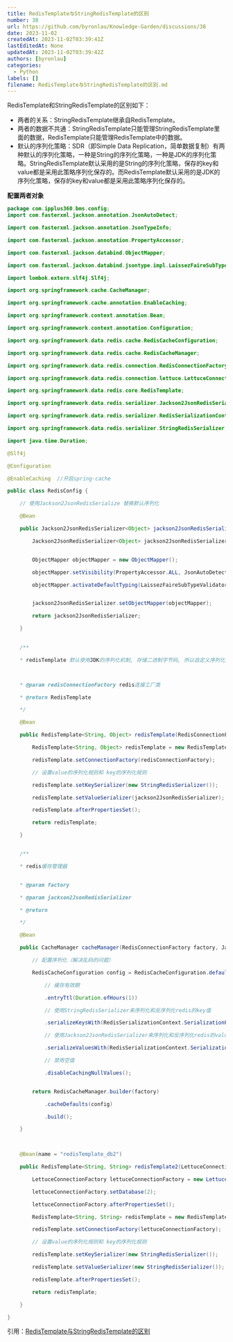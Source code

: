 ```yaml
---
title: RedisTemplate与StringRedisTemplate的区别
number: 38
url: https://github.com/byronlau/Knowledge-Garden/discussions/38
date: 2023-11-02
createdAt: 2023-11-02T03:39:41Z
lastEditedAt: None
updatedAt: 2023-11-02T03:39:42Z
authors: [byronlau]
categories: 
  - Python
labels: []
filename: RedisTemplate与StringRedisTemplate的区别.md
---
```


RedisTemplate和StringRedisTemplate的区别如下：

- 两者的关系：StringRedisTemplate继承自RedisTemplate。
- 两者的数据不共通：StringRedisTemplate只能管理StringRedisTemplate里面的数据，RedisTemplate只能管理RedisTemplate中的数据。
- 默认的序列化策略：SDR（即Simple Data Replication，简单数据复制）有两种默认的序列化策略，一种是String的序列化策略，一种是JDK的序列化策略。StringRedisTemplate默认采用的是String的序列化策略，保存的key和value都是采用此策略序列化保存的。而RedisTemplate默认采用的是JDK的序列化策略，保存的key和value都是采用此策略序列化保存的。

<!-- more -->

**配置两者对象**
``` java
package com.ipplus360.bms.config;
import com.fasterxml.jackson.annotation.JsonAutoDetect;

import com.fasterxml.jackson.annotation.JsonTypeInfo;

import com.fasterxml.jackson.annotation.PropertyAccessor;

import com.fasterxml.jackson.databind.ObjectMapper;

import com.fasterxml.jackson.databind.jsontype.impl.LaissezFaireSubTypeValidator;

import lombok.extern.slf4j.Slf4j;

import org.springframework.cache.CacheManager;

import org.springframework.cache.annotation.EnableCaching;

import org.springframework.context.annotation.Bean;

import org.springframework.context.annotation.Configuration;

import org.springframework.data.redis.cache.RedisCacheConfiguration;

import org.springframework.data.redis.cache.RedisCacheManager;

import org.springframework.data.redis.connection.RedisConnectionFactory;

import org.springframework.data.redis.connection.lettuce.LettuceConnectionFactory;

import org.springframework.data.redis.core.RedisTemplate;

import org.springframework.data.redis.serializer.Jackson2JsonRedisSerializer;

import org.springframework.data.redis.serializer.RedisSerializationContext;

import org.springframework.data.redis.serializer.StringRedisSerializer;

import java.time.Duration;

@Slf4j

@Configuration

@EnableCaching  //开启spring-cache

public class RedisConfig {

    // 使用Jackson2JsonRedisSerialize 替换默认序列化

    @Bean

    public Jackson2JsonRedisSerializer<Object> jackson2JsonRedisSerializer() {

        Jackson2JsonRedisSerializer<Object> jackson2JsonRedisSerializer = new Jackson2JsonRedisSerializer<Object>(Object.class);


        ObjectMapper objectMapper = new ObjectMapper();

        objectMapper.setVisibility(PropertyAccessor.ALL, JsonAutoDetect.Visibility.ANY);

        objectMapper.activateDefaultTyping(LaissezFaireSubTypeValidator.instance, ObjectMapper.DefaultTyping.NON_FINAL, JsonTypeInfo.As.WRAPPER_ARRAY);


        jackson2JsonRedisSerializer.setObjectMapper(objectMapper);

        return jackson2JsonRedisSerializer;

    }

   
    /**

    * redisTemplate 默认使用JDK的序列化机制, 存储二进制字节码, 所以自定义序列化类



    * @param redisConnectionFactory redis连接工厂类

    * @return RedisTemplate

    */

    @Bean

    public RedisTemplate<String, Object> redisTemplate(RedisConnectionFactory redisConnectionFactory, Jackson2JsonRedisSerializer<Object> jackson2JsonRedisSerializer) {

        RedisTemplate<String, Object> redisTemplate = new RedisTemplate<>();

        redisTemplate.setConnectionFactory(redisConnectionFactory);

        // 设置value的序列化规则和 key的序列化规则

        redisTemplate.setKeySerializer(new StringRedisSerializer());

        redisTemplate.setValueSerializer(jackson2JsonRedisSerializer);

        redisTemplate.afterPropertiesSet();

        return redisTemplate;

    }


    /**

    * redis缓存管理器


    * @param factory

    * @param jackson2JsonRedisSerializer

    * @return

    */

    @Bean

    public CacheManager cacheManager(RedisConnectionFactory factory, Jackson2JsonRedisSerializer<Object> jackson2JsonRedisSerializer) {

        // 配置序列化（解决乱码的问题）

        RedisCacheConfiguration config = RedisCacheConfiguration.defaultCacheConfig()

            // 缓存有效期

            .entryTtl(Duration.ofHours(1))

            // 使用StringRedisSerializer来序列化和反序列化redis的key值

            .serializeKeysWith(RedisSerializationContext.SerializationPair.fromSerializer(new StringRedisSerializer()))

            // 使用Jackson2JsonRedisSerializer来序列化和反序列化redis的value值

            .serializeValuesWith(RedisSerializationContext.SerializationPair.fromSerializer(jackson2JsonRedisSerializer))

            // 禁用空值

            .disableCachingNullValues();


        return RedisCacheManager.builder(factory)

            .cacheDefaults(config)

            .build();

    }

    

    @Bean(name = "redisTemplate_db2")

    public RedisTemplate<String, String> redisTemplate2(LettuceConnectionFactory factory) {

        LettuceConnectionFactory lettuceConnectionFactory = new LettuceConnectionFactory(factory.getStandaloneConfiguration(), factory.getClientConfiguration());

        lettuceConnectionFactory.setDatabase(2);

        lettuceConnectionFactory.afterPropertiesSet();

        RedisTemplate<String, String> redisTemplate = new RedisTemplate<>();

        redisTemplate.setConnectionFactory(lettuceConnectionFactory);

        // 设置value的序列化规则和 key的序列化规则

        redisTemplate.setKeySerializer(new StringRedisSerializer());

        redisTemplate.setValueSerializer(new StringRedisSerializer());

        redisTemplate.afterPropertiesSet();

        return redisTemplate;

    }

}
``` 
引用：[RedisTemplate与StringRedisTemplate的区别](https://blog.csdn.net/weixin_42140580/article/details/85211887)































































































































































































































































































































































































<script src="https://giscus.app/client.js"
    data-repo="byronlau/Knowledge-Garden"
    data-repo-id="R_kgDOKkfaDQ"
    data-mapping="number"
    data-term="38"
    data-reactions-enabled="1"
    data-emit-metadata="0"
    data-input-position="bottom"
    data-theme="light"
    data-lang="zh-CN"
    crossorigin="anonymous"
    async>
</script>
        